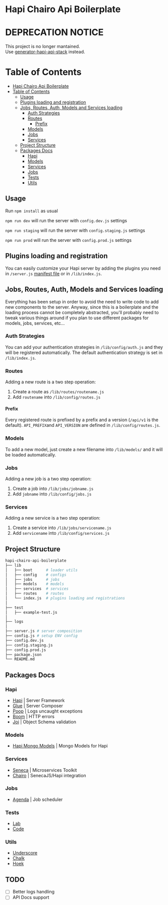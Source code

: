 # Hapi Chairo Api Boilerplate

# DEPRECATION NOTICE
This project is no longer mantained.  
Use [generator-hapi-api-stack](https://github.com/franzip/generator-hapi-api-stack) instead.

Table of Contents
=================

  * [Hapi Chairo Api Boilerplate](#hapi-chairo-api-boilerplate)
  * [Table of Contents](#table-of-contents)
    * [Usage](#usage)
    * [Plugins loading and registration](#plugins-loading-and-registration)
    * [Jobs, Routes, Auth, Models and Services loading](#jobs-routes-auth-models-and-services-loading)
      * [Auth Strategies](#auth-strategies)
      * [Routes](#routes)
        * [Prefix](#prefix)
      * [Models](#models)
      * [Jobs](#jobs)
      * [Services](#services)
    * [Project Structure](#project-structure)
    * [Packages Docs](#packages-docs)
      * [Hapi](#hapi)
      * [Models](#models-1)
      * [Services](#services-1)
      * [Jobs](#jobs-1)
      * [Tests](#tests)
      * [Utils](#utils)

## Usage

Run ```npm install``` as usual

```npm run dev``` will run the server with ```config.dev.js``` settings

```npm run staging``` will run the server with ```config.staging.js``` settings

```npm run prod```  will run the server with ```config.prod.js``` settings

## Plugins loading and registration
You can easily customize your Hapi server by adding the plugins you need in ```/server.js``` [manifest file](https://github.com/hapijs/glue/blob/master/API.md#usage) or in ```/lib/index.js```.

## Jobs, Routes, Auth, Models and Services loading
Everything has been setup in order to avoid the need to write code to add new components to the server. 
Anyway, since this is a boilerplate and the loading process cannot be completely abstracted, you'll probably need to tweak various things around if you plan to use different packages for models, jobs, services, etc...

### Auth Strategies
You can add your authentication strategies in ```/lib/config/auth.js``` and they will be registered automatically.
The default authentication strategy is set in ```/lib/index.js```.

### Routes
Adding a new route is a two step operation:
1. Create a route as ```/lib/routes/routename.js```
2. Add ```routename``` into ```/lib/config/routes.js```

#### Prefix

Every registered route is prefixed by a prefix and a version (```/api/v1``` is the default).
```API_PREFIX```and ```API_VERSION``` are defined in ```/lib/config/routes.js```.

### Models
To add a new model, just create a new filename into ```/lib/models/``` and it will be loaded automatically.

### Jobs
Adding a new job is a two step operation:
1. Create a job into ```/lib/jobs/jobname.js```
2. Add ```jobname``` into ```/lib/config/jobs.js```

### Services
Adding a new service is a two step operation:
1. Create a service into ```/lib/jobs/servicename.js```
2. Add ```servicename``` into ```/lib/config/services.js```

## Project Structure

```bash
hapi-chairo-api-boilerplate
├── lib
│   ├── boot      # loader utils
│   ├── config    # configs
│   ├── jobs      # jobs
│   ├── models    # models
│   ├── services  # services
│   ├── routes    # routes
│   └── index.js  # plugins loading and registrations
│
├── test
│   ├── example-test.js 
│
├── logs 
│
├── server.js # server composition
├── config.js # setup ENV config
├── config.dev.js
├── config.staging.js
├── config.prod.js
├── package.json
└── README.md
```

## Packages Docs

### Hapi
- [Hapi](https://github.com/hapijs/hapi/blob/master/API.md) | Server Framework
- [Glue](https://github.com/hapijs/glue/blob/master/API.md) | Server Composer
- [Poop](https://github.com/hapijs/poop/blob/master/README.md) | Logs uncaught exceptions
- [Boom](https://github.com/hapijs/boom/blob/master/README.md) | HTTP errors
- [Joi](https://github.com/hapijs/joi/blob/v7.2.3/API.md) | Object Schema validation

### Models
- [Hapi Mongo Models](https://github.com/jedireza/hapi-mongo-models/blob/master/README.md) | Mongo Models for Hapi

### Services 
- [Seneca](https://github.com/senecajs/seneca/blob/master/README.md) | Microservices Toolkit
- [Chairo](https://github.com/hapijs/chairo/blob/master/README.md) | SenecaJS/Hapi integration

### Jobs
- [Agenda](https://github.com/rschmukler/agenda/blob/master/README.md) | Job scheduler

### Tests
- [Lab](https://github.com/hapijs/lab/blob/master/README.md)
- [Code](https://github.com/hapijs/code/blob/master/API.md)

### Utils
- [Underscore](http://underscorejs.org/)
- [Chalk](https://github.com/chalk/chalk/blob/master/readme.md)
- [Hoek](https://github.com/hapijs/hoek/blob/master/README.md)

## TODO 

- [ ] Better logs handling
- [ ] API Docs support
